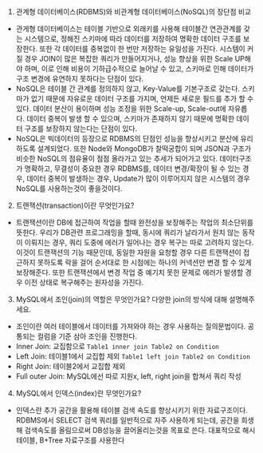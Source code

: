 1. 관계형 데이터베이스(RDBMS)와 비관계형 데이터베이스(NoSQL)의 장단점 비교

- 관게형 데이터베이스는 테이블 기반으로 외래키를 사용해 테이블간 연관관계를 갖는 시스템으로, 정해진 스키마에 따라 데이터를 저장하여 명확한 데이터 구조를 보장한다. 또한 각 데이터를 중복없이 한 번만 저장하는 유일성을 가진다. 시스템이 커질 경우 JOIN이 많은 복잡한 쿼리가 만들어지거나, 성능 향상을 위한 Scale UP해야 하며, 이로 인해 비용이 기하급수적으로 늘어날 수 있고, 스키마로 인해 데이터가 구조 변경에 유연하지 못하다는 단점이 있다.
- NoSQL은 테이블 간 관계를 정의하지 않고, Key-Value를 기본구조로 갖는다. 스키마가 없기 때문에 자유로운 데이터 구조를 가지며, 언제든 새로운 필드를 추가 할 수 있다. 데이터 분산이 용이하며 성능 조정을 위한 Scale-up, Scale-out에 자유롭다. 데이터 중복이 발생 할 수 있으며, 스키마가 존재하지 않기 때문에 명확한 데이터 구조를 보장하지 않는다는 단점이 있다.
- NoSQL은 빅데이터의 등장으로 RDBMS의 단점인 성능을 향상시키고 분산에 유리하도록 설계되었다. 또한 Node와 MongoDB가 찰떡궁합이 되며 JSON과 구조가 비슷한 NoSQL의 점유율이 점점 올라가고 있는 추세가 되어가고 있다. 데이터구조가 명확하고, 무결성이 중요한 경우 RDBMS를, 데이터 변경/확장이 될 수 있는 경우, 데이터 중복이 발생하는 경우, Update가 많이 이루어지지 않은 시스템의 경우 NoSQL를 사용하는것이 좋을것이다.

2. 트랜잭션(transaction)이란 무엇인가요?

- 트랜잭션이란 DB에 접근하여 작업을 할때 완전성을 보장해주는 작업의 최소단위를 뜻한다. 우리가 DB관련 프로그래밍을 할때, 동시에 쿼리가 날라가서 원치 않는 동작이 이뤄지는 경우, 쿼리 도중에 에러가 일어나는 경우 복구는 따로 고려하지 않는다. 이것이 트랜잭션의 기능 때문인데, 동일한 자원을 요청할 경우 다른 트랜잭션이 접근하지 못하도록 락을 걸어 순서대로 한 시점에는 하나의 커넥션만 변경 할 수 있게 보장해준다. 또한 트랜잭션에서 변경 작업 중 예기치 못한 문제로 에러가 발생할 경우 이전 상태로 복구해주는 원자성을 가진다.

3. MySQL에서 조인(join)의 역할은 무엇인가요? 다양한 join의 방식에 대해 설명해주세요.

- 조인이란 여러 테이블에서 데이터를 가져와야 하는 경우 사용하는 질의문법이다. 공통되는 컬럼을 기준 삼아 조인을 진행한다.
- Inner Join: 교집함으로 `Table1 inner join Table2 on Condition`
- Left Join: 테이블1에서 교집합 제외 `Table1 left join Table2 on Condition`
- Right Join: 테이블2에서 교집합 제외
- Full outer Join: MySQL에선 따로 지원x, left, right join을 합쳐서 쿼리 작성

4. MySQL에서 인덱스(index)란 무엇인가요?

- 인덱스란 추가 공간을 활용해 테이블 검색 속도를 향상시키기 위한 자료구조이다. RDBMS에서 SELECT 검색 쿼리를 일반적으로 자주 사용하게 되는데, 공간을 희생해 검색속도를 올림으로써 DB성능을 끌어올리는것을 목표로 쓴다. 대표적으로 해시 테이블, B+Tree 자료구조를 사용한다